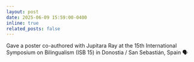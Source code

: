 ```yaml
---
layout: post
date: 2025-06-09 15:59:00-0400
inline: true
related_posts: false
---
```


Gave a poster co-authored with Jupitara Ray at the 15th International Symposium on Bilingualism (ISB 15) in Donostia / San Sebastián, Spain 🗣️
